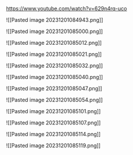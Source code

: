 https://www.youtube.com/watch?v=629n4rq-uco

![[Pasted image 20231201084943.png]]

![[Pasted image 20231201085000.png]]

![[Pasted image 20231201085012.png]]

![[Pasted image 20231201085021.png]]

![[Pasted image 20231201085032.png]]

![[Pasted image 20231201085040.png]]

![[Pasted image 20231201085047.png]]

![[Pasted image 20231201085054.png]]

![[Pasted image 20231201085101.png]]

![[Pasted image 20231201085107.png]]

![[Pasted image 20231201085114.png]]

![[Pasted image 20231201085119.png]]

